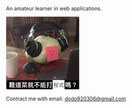 An amateur learner in web applications.

<img src="image.png" width="200"/>

Contract me with email: dodo920306@gmail.com
